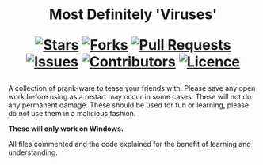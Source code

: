 <h1 align="center">
  Most Definitely 'Viruses'
  
  [![Stars](https://img.shields.io/github/stars/DeclanChidlow/MostDefinitelyViruses?style=flat-square&logoColor=white)](https://github.com/DeclanChidlow/MostDefinitelyViruses/stargazers)
  [![Forks](https://img.shields.io/github/forks/DeclanChidlow/MostDefinitelyViruses?style=flat-square&logoColor=white)](https://github.com/DeclanChidlow/MostDefinitelyViruses/network/members)
  [![Pull Requests](https://img.shields.io/github/issues-pr/DeclanChidlow/MostDefinitelyViruses?style=flat-square&logoColor=white)](https://github.com/DeclanChidlow/MostDefinitelyViruses/pulls)
  [![Issues](https://img.shields.io/github/issues/DeclanChidlow/MostDefinitelyViruses?style=flat-square&logoColor=white)](https://github.com/DeclanChidlow/MostDefinitelyViruses/issues)
  [![Contributors](https://img.shields.io/github/contributors/DeclanChidlow/MostDefinitelyViruses?style=flat-square&logoColor=white)](https://github.com/DeclanChidlow/MostDefinitelyViruses/graphs/contributors)
  [![Licence](https://img.shields.io/github/license/DeclanChidlow/MostDefinitelyViruses?style=flat-square&logoColor=white)](https://github.com/DeclanChidlow/MostDefinitelyViruses/blob/main/LICENCE)
</h1>

A collection of prank-ware to tease your friends with. Please save any open work before using as a restart may occur in some cases. These will not do any permanent damage. These should be used for fun or learning, please do not use them in a malicious fashion.

**These will only work on Windows.**

All files commented and the code explained for the benefit of learning and understanding.
